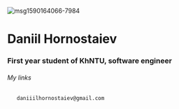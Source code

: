 
![msg1590164066-7984](https://user-images.githubusercontent.com/95371201/144466810-ef989ce0-479f-4192-86f7-539db0081597.jpg)

# Daniil Hornostaiev
### First year student of KhNTU, software engineer

###### My links
       daniiilhornostaiev@gmail.com



